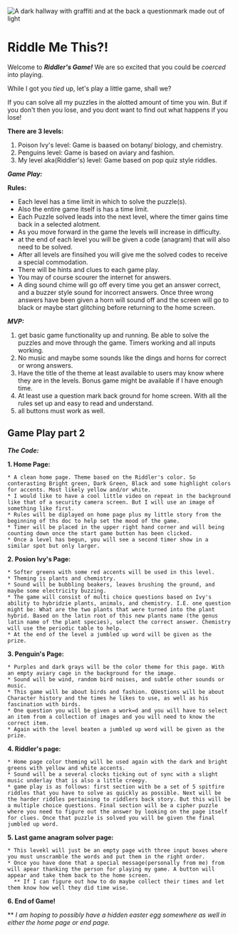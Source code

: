 ![A dark hallway with graffiti and at the back a questionmark made out of light](https://images.unsplash.com/photo-1484069560501-87d72b0c3669?q=80&w=2070&auto=format&fit=crop&ixlib=rb-4.0.3&ixid=M3wxMjA3fDB8MHxwaG90by1wYWdlfHx8fGVufDB8fHx8fA%3D%3D)

# Riddle Me This?!

Welcome to ***Riddler's Game!*** We are so excited that you could be *coerced* into playing.

While I got you *tied* up, let's play a little game, shall we?

If you can solve all my puzzles in the alotted amount of time you win. But if you don't then you lose, and you dont want to find out what happens if you lose!

**There are 3 levels:**

1. Poison Ivy's level: Game is baased on botany/ biology, and chemistry.
2. Penguins level: Game is based on aviary and fashion.
3. My level aka(Riddler's) level: Game based on pop quiz style riddles.

***Game Play:***

**Rules:**

* Each level has a time limit in which to solve the puzzle(s).
* Also the entire game itself is has a time limit.
* Each Puzzle solved leads into the next level, where the timer gains time back in a selected alotment.
* As you move forward in the game the levels will increase in difficulty.
* at the end of each level you will be given a code (anagram) that will also need to be solved.
* After all levels are finsihed you will give me the solved codes to receive a special commodation.
* There will be hints and clues to each game play.
* You may of course scourer the internet for answers.
* A ding sound chime will go off every time you get an answer correct, and a buzzer style sound for incorrect answers. Once three wrong answers have been given a horn will sound off and the screen will go to black or maybe start glitching before returning to the home screen.


***MVP:***

1. get basic game functionality up and running. Be able to solve the puzzles and move through the game. Timers working and all inputs working.
2. No music and maybe some sounds like the dings and horns for correct or wrong answers.
3. Have the title of the theme at least available to users may know where they are in the levels. Bonus game might be available if I have enough time.
4. At least use a question mark back ground for home screen. With all the rules set up and easy to read and understand.
5. all buttons must work as well.

## Game Play part 2

***The Code:***

**1. Home Page:**

    * A clean home page. Theme based on the Riddler's color. So conterasting Bright green, Dark Green, Black and some highlight colors for accents. Most likely yellow and/or white.
    * I would like to have a cool little video on repeat in the background like that of a security camera screen. But I will use an image of something like first. 
    * Rules will be diplayed on home page plus my little story from the beginning of ths doc to help set the mood of the game. 
    * Timer will be placed in the upper right hand corner and will being counting down once the start game button has been clicked.
    * Once a level has begun, you will see a second timer show in a similar spot but only larger.

**2. Posion Ivy's Page:**

    * Softer greens with some red accents will be used in this level. 
    * Theming is plants and chemistry. 
    * Sound will be bubbling beakers, leaves brushing the ground, and maybe some electricity buzzing.
    * The game will consist of multi choice questions based on Ivy's ability to hybridzie plants, animals, and chemistry. I.E. one question might be: What are the two plants that were turned into the plant hybrid. Based on the latin root of this new plants name (the genus latin name of the plant species), select the correct answer. Chemistry will use the periodic table to help. 
    * At the end of the level a jumbled up word will be given as the prize.

**3. Penguin's Page:**

    * Purples and dark grays will be the color theme for this page. With an empty aviary cage in the background for the image.
    * Sound will be wind, random bird noises, and subtle other sounds or music.
    * This game will be about birds and fashion. QUestions will be about Character history and the times he likes to use, as well as his fascination with birds.
    * One question you will be given a work=d and you will have to select an item from a collection of images and you will need to know the correct item.
    * Again with the level beaten a jumbled up word will be given as the prize.

**4. Riddler's page:**

    * Home page color theming will be used again with the dark and bright greens with yellow and white accents. 
    * Sound will be a several clocks ticking out of sync with a slight music underlay that is also a little creepy.
    * game play is as follows: first section with be a set of 5 spitfire riddles that you have to solve as quickly as possible. Next will be the harder riddles pertaining to riddlers back story. But this will be a multiple choice questions. Final section will be a cipher puzzle where you need to figure out the answer by looking on the page itself for clues. Once that puzzle is solved you will be given the final jumbled up word.

**5. Last game anagram solver page:**

    * This levekl will just be an empty page with three input boxes where you must unscramble the words and put them in the right order. 
    * Once you have done that a special message(personally from me) from will apear thanking the person for playing my game. A button will appear and take them back to the home screen.
      ** If I can figure out how to do maybe collect their times and let them know how well they did time wise.

**6. End of Game!**

** *I am hoping to possibly have a hidden easter egg somewhere as well in either the home page or end page.*